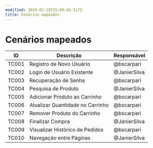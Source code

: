 ```yaml
---
modified: 2024-02-18T15:00:49.517Z
title: Cenários mapeados
---
```


# Cenários mapeados

| ID    | Descrição                        | Responsável  |
| ----- | -------------------------------- | ------------ |
| TC001 | Registro de Novo Usuário         | @bscarpari   |
| TC002 | Login de Usuário Existente       | @JanierSilva |
| TC003 | Recuperação de Senha             | @bscarpari   |
| TC004 | Pesquisa de Produto              | @JanierSilva |
| TC005 | Adicionar Produto ao Carrinho    | @bscarpari   |
| TC006 | Atualizar Quantidade no Carrinho | @bscarpari |
| TC007 | Remover Produto do Carrinho      | @bscarpari   |
| TC008 | Finalizar Compra                 | @JanierSilva |
| TC009 | Visualizar Histórico de Pedidos  | @bscarpari   |
| TC010 | Navegação entre Páginas          | @JanierSilva |
